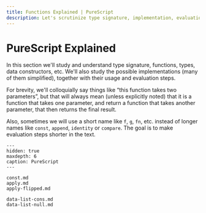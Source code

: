 ```yaml
---
title: Functions Explained | PureScript
description: Let's scrutinize type signature, implementation, evaluation and use of several functions with practical examples.
---
```


# PureScript Explained

In this section we'll study and understand type signature, functions, types, data constructors, etc.
We'll also study the possible implementations (many of them simplified), together with their usage and evaluation steps.

For brevity, we'll colloquially say things like “this function takes two parameters”, but that will always mean (unless explicitly noted) that it is a function that takes one parameter, and return a function that takes another parameter, that then returns the final result.

Also, sometimes we will use a short name like `f`, `g`, `fn`, etc. instead of longer names like `const`,  `append`, `identity` or `compare`.
The goal is to make evaluation steps shorter in the text.

```{toctree}
---
hidden: true
maxdepth: 6
caption: PureScript
---

const.md
apply.md
apply-flipped.md

data-list-cons.md
data-list-null.md
```
